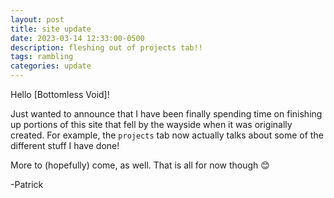 ```yaml
---
layout: post
title: site update
date: 2023-03-14 12:33:00-0500
description: fleshing out of projects tab!!
tags: rambling
categories: update
---
```


Hello [Bottomless Void]!

Just wanted to announce that I have been finally spending time on finishing up portions of this site that fell by the wayside when it was originally created. For example, the `projects` tab now actually talks about some of the different stuff I have done!

More to (hopefully) come, as well. That is all for now though 😊

-Patrick